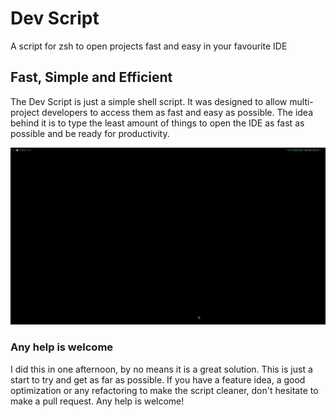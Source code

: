 # Dev Script
A script for zsh to open projects fast and easy in your favourite IDE

## Fast, Simple and Efficient
The Dev Script is just a simple shell script. It was designed to allow multi-project developers to access them as fast and easy as possible.
The idea behind it is to type the least amount of things to open the IDE as fast as possible and be ready for productivity.

![Dev Script Help Gif](./dev-script.gif)

### Any help is welcome
I did this in one afternoon, by no means it is a great solution. This is just a start to try and get as far as possible.
If you have a feature idea, a good optimization or any refactoring to make the script cleaner, don't hesitate to make a pull request.
Any help is welcome!
